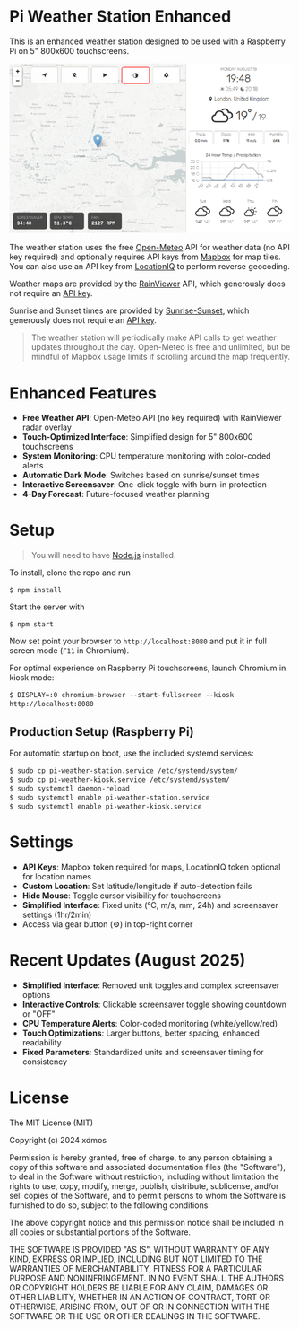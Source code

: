 
# Pi Weather Station Enhanced

This is an enhanced weather station designed to be used with a Raspberry Pi on 5" 800x600 touchscreens.

![pi-weather-station](pi-weather-station-enhanced.png)

The weather station uses the free [Open-Meteo](https://open-meteo.com/) API for weather data (no API key required) and optionally requires API keys from [Mapbox](https://www.mapbox.com/) for map tiles. You can also use an API key from [LocationIQ](https://locationiq.com/) to perform reverse geocoding.

Weather maps are provided by the [RainViewer](https://www.rainviewer.com/) API, which generously does not require an [API key](https://www.rainviewer.com/api.html).

Sunrise and Sunset times are provided by [Sunrise-Sunset](https://sunrise-sunset.org/), which generously does not require an [API key](https://sunrise-sunset.org/api).

> The weather station will periodically make API calls to get weather updates throughout the day. Open-Meteo is free and unlimited, but be mindful of Mapbox usage limits if scrolling around the map frequently.

# Enhanced Features

- **Free Weather API**: Open-Meteo API (no key required) with RainViewer radar overlay
- **Touch-Optimized Interface**: Simplified design for 5" 800x600 touchscreens  
- **System Monitoring**: CPU temperature monitoring with color-coded alerts
- **Automatic Dark Mode**: Switches based on sunrise/sunset times
- **Interactive Screensaver**: One-click toggle with burn-in protection
- **4-Day Forecast**: Future-focused weather planning

# Setup

> You will need to have [Node.js](https://nodejs.org/) installed.

To install, clone the repo and run

    $ npm install

Start the server with

    $ npm start

Now set point your browser to `http://localhost:8080` and put it in full screen mode (`F11` in Chromium).

For optimal experience on Raspberry Pi touchscreens, launch Chromium in kiosk mode:

    $ DISPLAY=:0 chromium-browser --start-fullscreen --kiosk http://localhost:8080

## Production Setup (Raspberry Pi)

For automatic startup on boot, use the included systemd services:

    $ sudo cp pi-weather-station.service /etc/systemd/system/
    $ sudo cp pi-weather-kiosk.service /etc/systemd/system/
    $ sudo systemctl daemon-reload
    $ sudo systemctl enable pi-weather-station.service
    $ sudo systemctl enable pi-weather-kiosk.service

# Settings

- **API Keys**: Mapbox token required for maps, LocationIQ token optional for location names
- **Custom Location**: Set latitude/longitude if auto-detection fails
- **Hide Mouse**: Toggle cursor visibility for touchscreens
- **Simplified Interface**: Fixed units (°C, m/s, mm, 24h) and screensaver settings (1hr/2min)
- Access via gear button (⚙️) in top-right corner

# Recent Updates (August 2025)

- **Simplified Interface**: Removed unit toggles and complex screensaver options
- **Interactive Controls**: Clickable screensaver toggle showing countdown or "OFF"  
- **CPU Temperature Alerts**: Color-coded monitoring (white/yellow/red)
- **Touch Optimizations**: Larger buttons, better spacing, enhanced readability
- **Fixed Parameters**: Standardized units and screensaver timing for consistency

# License

The MIT License (MIT)

Copyright (c) 2024 xdmos

Permission is hereby granted, free of charge, to any person obtaining a copy of this software and associated documentation files (the "Software"), to deal in the Software without restriction, including without limitation the rights to use, copy, modify, merge, publish, distribute, sublicense, and/or sell copies of the Software, and to permit persons to whom the Software is furnished to do so, subject to the following conditions:

The above copyright notice and this permission notice shall be included in all copies or substantial portions of the Software.

THE SOFTWARE IS PROVIDED "AS IS", WITHOUT WARRANTY OF ANY KIND, EXPRESS OR IMPLIED, INCLUDING BUT NOT LIMITED TO THE WARRANTIES OF MERCHANTABILITY, FITNESS FOR A PARTICULAR PURPOSE AND NONINFRINGEMENT. IN NO EVENT SHALL THE AUTHORS OR COPYRIGHT HOLDERS BE LIABLE FOR ANY CLAIM, DAMAGES OR OTHER LIABILITY, WHETHER IN AN ACTION OF CONTRACT, TORT OR OTHERWISE, ARISING FROM, OUT OF OR IN CONNECTION WITH THE SOFTWARE OR THE USE OR OTHER DEALINGS IN THE SOFTWARE.
